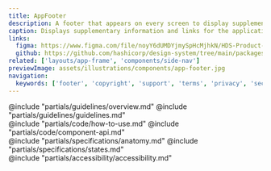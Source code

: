 ```yaml
---
title: AppFooter
description: A footer that appears on every screen to display supplementary information and links.
caption: Displays supplementary information and links for the application.
links:
  figma: https://www.figma.com/file/noyY6dUMDYjmySpHcMjhkN/HDS-Product---Components?type=design&node-id=46946-2369&mode=design
  github: https://github.com/hashicorp/design-system/tree/main/packages/components/addon/components/hds/app-footer
related: ['layouts/app-frame', 'components/side-nav']
previewImage: assets/illustrations/components/app-footer.jpg
navigation:
  keywords: ['footer', 'copyright', 'support', 'terms', 'privacy', 'security', 'accessibility', 'system status']
---
```


<section data-tab="Guidelines">
  @include "partials/guidelines/overview.md"
  @include "partials/guidelines/guidelines.md"
</section>

<section data-tab="Code">
  @include "partials/code/how-to-use.md"
  @include "partials/code/component-api.md"
</section>

<section data-tab="Specifications">
  @include "partials/specifications/anatomy.md"
  @include "partials/specifications/states.md"
</section>

<section data-tab="Accessibility">
  @include "partials/accessibility/accessibility.md"
</section>